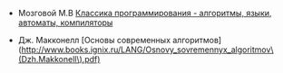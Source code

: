 - Мозговой М.В [Классика программирования - алгоритмы, языки, автоматы, компиляторы ](http://knigi.tor2.org/?b=4770908)

- Дж. Макконелл [Основы современных алгоритмов] (http://www.books.ignix.ru/LANG/Osnovy_sovremennyx_algoritmov\(Dzh.Makkonell\).pdf)    
